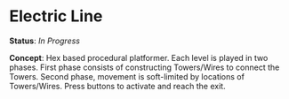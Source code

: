 # Electric Line

**Status**: _In Progress_

**Concept**: Hex based procedural platformer.  Each level is played in two phases.  First phase consists of constructing Towers/Wires to connect the Towers.  Second phase, movement is soft-limited by locations of Towers/Wires.  Press buttons to activate and reach the exit.
